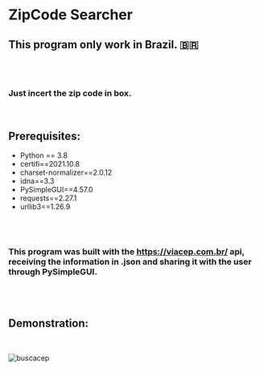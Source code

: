 # ZipCode Searcher
## This program only work in Brazil. 🇧🇷
<br />
<br />

### Just incert the zip code in box.
<br />

## Prerequisites:
* Python == 3.8
* certifi==2021.10.8
* charset-normalizer==2.0.12
* idna==3.3
* PySimpleGUI==4.57.0
* requests==2.27.1
* urllib3==1.26.9
<br />
<br />

### This program was built with the https://viacep.com.br/ api, receiving the information in .json and sharing it with the user through PySimpleGUI.
<br />
<br />

## Demonstration:
<br />

![buscacep](https://user-images.githubusercontent.com/84480522/159476146-aa4bfc01-536a-49e4-aef4-f98d0bcf8ec1.gif)